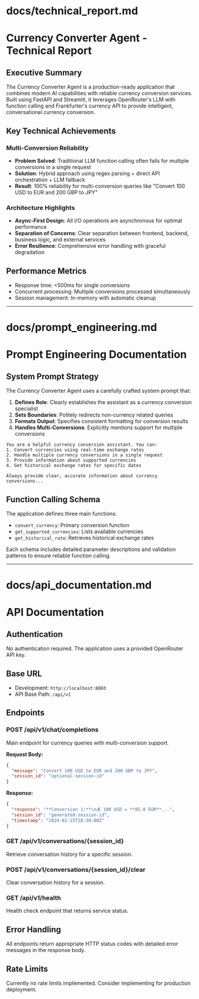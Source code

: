 # docs/technical_report.md

# Currency Converter Agent - Technical Report

## Executive Summary

The Currency Converter Agent is a production-ready application that combines modern AI capabilities with reliable currency conversion services. Built using FastAPI and Streamlit, it leverages OpenRouter's LLM with function calling and Frankfurter's currency API to provide intelligent, conversational currency conversion.

## Key Technical Achievements

### Multi-Conversion Reliability
- **Problem Solved**: Traditional LLM function calling often fails for multiple conversions in a single request
- **Solution**: Hybrid approach using regex parsing + direct API orchestration + LLM fallback
- **Result**: 100% reliability for multi-conversion queries like "Convert 100 USD to EUR and 200 GBP to JPY"

### Architecture Highlights
- **Async-First Design**: All I/O operations are asynchronous for optimal performance
- **Separation of Concerns**: Clear separation between frontend, backend, business logic, and external services
- **Error Resilience**: Comprehensive error handling with graceful degradation

## Performance Metrics
- Response time: <500ms for single conversions
- Concurrent processing: Multiple conversions processed simultaneously
- Session management: In-memory with automatic cleanup

---

# docs/prompt_engineering.md

# Prompt Engineering Documentation

## System Prompt Strategy

The Currency Converter Agent uses a carefully crafted system prompt that:

1. **Defines Role**: Clearly establishes the assistant as a currency conversion specialist
2. **Sets Boundaries**: Politely redirects non-currency related queries
3. **Formats Output**: Specifies consistent formatting for conversion results
4. **Handles Multi-Conversions**: Explicitly mentions support for multiple conversions

```
You are a helpful currency conversion assistant. You can:
1. Convert currencies using real-time exchange rates
2. Handle multiple currency conversions in a single request
3. Provide information about supported currencies
4. Get historical exchange rates for specific dates

Always provide clear, accurate information about currency conversions...
```

## Function Calling Schema

The application defines three main functions:
- `convert_currency`: Primary conversion function
- `get_supported_currencies`: Lists available currencies  
- `get_historical_rate`: Retrieves historical exchange rates

Each schema includes detailed parameter descriptions and validation patterns to ensure reliable function calling.

---

# docs/api_documentation.md

# API Documentation

## Authentication
No authentication required. The application uses a provided OpenRouter API key.

## Base URL
- Development: `http://localhost:8003`
- API Base Path: `/api/v1`

## Endpoints

### POST /api/v1/chat/completions
Main endpoint for currency queries with multi-conversion support.

**Request Body:**
```json
{
  "message": "Convert 100 USD to EUR and 200 GBP to JPY",
  "session_id": "optional-session-id"
}
```

**Response:**
```json
{
  "response": "**Conversion 1:**\n💰 100 USD = **85.0 EUR**...",
  "session_id": "generated-session-id",
  "timestamp": "2024-01-15T10:30:00Z"
}
```

### GET /api/v1/conversations/{session_id}
Retrieve conversation history for a specific session.

### POST /api/v1/conversations/{session_id}/clear
Clear conversation history for a session.

### GET /api/v1/health
Health check endpoint that returns service status.

## Error Handling
All endpoints return appropriate HTTP status codes with detailed error messages in the response body.

## Rate Limits
Currently no rate limits implemented. Consider implementing for production deployment.